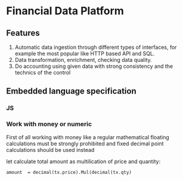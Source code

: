 # Financial Data Platform

## Features
1. Automatic data ingestion through different types of interfaces, for example the most popular like HTTP based API and SQL.
2. Data transformation, enrichment, checking data quality.
3. Do accounting using given data with strong consistency and the technics of the control

## Embedded language specification
### JS 

### Work with money or numeric

First of all working with money like a regular mathematical floating calculations must be strongly prohibited and fixed decimal point calculations should be used instead

let calculate total amount as multilication of price and quantity:

  `amount  = decimal(tx.price).Mul(decimal(tx.qty)`
